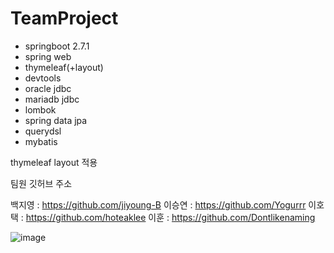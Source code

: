 # TeamProject

+ springboot 2.7.1
+ spring web
+ thymeleaf(+layout)
+ devtools
+ oracle jdbc
+ mariadb jdbc
+ lombok
+ spring data jpa
+ querydsl
+ mybatis

thymeleaf layout 적용



팀원 깃허브 주소

백지영 : https://github.com/jiyoung-B
이승연 : https://github.com/Yogurrr
이호택 : https://github.com/hoteaklee
이훈 : https://github.com/Dontlikenaming

![image](https://github.com/jiyoung-B/thebox/assets/121989964/893bf5f2-345d-4082-a06a-f7cbb5269c22)
